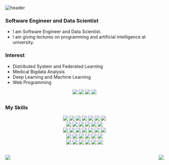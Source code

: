 ![header](https://capsule-render.vercel.app/api?type=slice&color=04aa6d&height=200&section=header&text=ChoLong02&fontSize=95)


### Software Engineer and Data Scientist
- I am Software Engineer and Data Scientist.
- I am giving lectures on programming and artificial intelligence at university.

### Interest
- Distributed System and Federated Learning
- Medical Bigdata Analysis
- Deep Learning and Machine Learning
- Web Programming

<div align=center>
  <a href="https://cholong02.netlify.com" target="_blank"><img src="https://img.shields.io/badge/semanticweb-179C7D?style=flat-square&logo=mypage&logoColor=white"></a>
  <a href="https://scholar.google.com/citations?user=mYm0FCQAAAAJ&hl=ko&oi=sra" target="_blank"><img src="https://img.shields.io/badge/google-181717?style=flat-square&logo=google&logoColor=white"></a>
  <a href="https://github.com/ChoLong02" target="_blank"><img src="https://img.shields.io/badge/github-4285F4?style=flat-square&logo=github&logoColor=white"></a>
  <a href="https://www.kaggle.com/cholong02" target="_blank"><img src="https://img.shields.io/badge/kaggle-20BEFF?style=flat-square&logo=kaggle&logoColor=white"></a>
</div>



<h2 align=center></h2>




### My Skills
<div align=center> 
  <img src="https://img.shields.io/badge/java-007396?style=for-the-badge&logo=java&logoColor=white"> 
  <img src="https://img.shields.io/badge/c-A8B9CC?style=for-the-badge&logo=c&logoColor=white">
  <img src="https://img.shields.io/badge/python-3776AB?style=for-the-badge&logo=python&logoColor=white"> 
  <img src="https://img.shields.io/badge/html5-E34F26?style=for-the-badge&logo=html5&logoColor=white"> 
  <img src="https://img.shields.io/badge/css-1572B6?style=for-the-badge&logo=css3&logoColor=white"> 
  <img src="https://img.shields.io/badge/javascript-F7DF1E?style=for-the-badge&logo=javascript&logoColor=black"> 
  <img src="https://img.shields.io/badge/jquery-0769AD?style=for-the-badge&logo=jquery&logoColor=white">
  <br>
  
  <img src="https://img.shields.io/badge/tensorflow-FF6F00?style=for-the-badge&logo=tensorflow&logoColor=white"> 
  <img src="https://img.shields.io/badge/keras-D00000?style=for-the-badge&logo=keras&logoColor=white"> 
  <img src="https://img.shields.io/badge/pytorch-EE4C2C?style=for-the-badge&logo=pytorch&logoColor=white"> 
  <img src="https://img.shields.io/badge/scikitlearn-F7931E?style=for-the-badge&logo=scikitlearn&logoColor=white"> 
  <img src="https://img.shields.io/badge/numpy-013243?style=for-the-badge&logo=numpy&logoColor=white"> 
  <img src="https://img.shields.io/badge/pandas-150458?style=for-the-badge&logo=pandas&logoColor=white"> 
  <br>
  
  
  <!--   <img src="https://img.shields.io/badge/react-61DAFB?style=for-the-badge&logo=react&logoColor=black"> 
  <img src="https://img.shields.io/badge/vue.js-4FC08D?style=for-the-badge&logo=vue.js&logoColor=white"> 
  <img src="https://img.shields.io/badge/angular.js-DD0031?style=for-the-badge&logo=angularjs&logoColor=white">
  <img src="https://img.shields.io/badge/node.js-339933?style=for-the-badge&logo=Node.js&logoColor=white">
  <br> -->
 
  
  <img src="https://img.shields.io/badge/selenium-43B02A?style=for-the-badge&logo=selenium&logoColor=white"> 
  <img src="https://img.shields.io/badge/apachehadoop-66CCFF?style=for-the-badge&logo=apachehadoop&logoColor=white">
  <img src="https://img.shields.io/badge/oracle-F80000?style=for-the-badge&logo=oracle&logoColor=white"> 
  <img src="https://img.shields.io/badge/mysql-4479A1?style=for-the-badge&logo=mysql&logoColor=white"> 
  <img src="https://img.shields.io/badge/mariaDB-003545?style=for-the-badge&logo=mariaDB&logoColor=white"> 
  <img src="https://img.shields.io/badge/mongoDB-47A248?style=for-the-badge&logo=MongoDB&logoColor=white">
  <img src="https://img.shields.io/badge/redis-DC382D?style=for-the-badge&logo=redis&logoColor=white">
  <br>

  
  <img src="https://img.shields.io/badge/linux-FCC624?style=for-the-badge&logo=linux&logoColor=black"> 
  <img src="https://img.shields.io/badge/centos-262577?style=for-the-badge&logo=centos&logoColor=black"> 
  <img src="https://img.shields.io/badge/ubuntu-E95420?style=for-the-badge&logo=ubuntu&logoColor=black"> 
  <img src="https://img.shields.io/badge/docker-2496ED?style=for-the-badge&logo=docker&logoColor=black"> 
  <img src="https://img.shields.io/badge/Kubernetes-326CE5?style=for-the-badge&logo=Kubernetes&logoColor=black"> 
  <img src="https://img.shields.io/badge/jenkins-D24939?style=for-the-badge&logo=jenkins&logoColor=black"> 
<!--   <img src="https://img.shields.io/badge/amazonaws-232F3E?style=for-the-badge&logo=amazonaws&logoColor=white"> 
  <img src="https://img.shields.io/badge/apache tomcat-F8DC75?style=for-the-badge&logo=apachetomcat&logoColor=white"> -->
  <br>
  
  
  <img src="https://img.shields.io/badge/spring-6DB33F?style=for-the-badge&logo=spring&logoColor=white"> 
<!--   <img src="https://img.shields.io/badge/express-000000?style=for-the-badge&logo=express&logoColor=white"> -->
<!--   <img src="https://img.shields.io/badge/django-092E20?style=for-the-badge&logo=django&logoColor=white"> -->
<!--   <img src="https://img.shields.io/badge/flask-000000?style=for-the-badge&logo=flask&logoColor=white"> -->
  <img src="https://img.shields.io/badge/fastapi-009688?style=for-the-badge&logo=fastapi&logoColor=white">
  <img src="https://img.shields.io/badge/bootstrap-7952B3?style=for-the-badge&logo=bootstrap&logoColor=white">
  <img src="https://img.shields.io/badge/github-181717?style=for-the-badge&logo=github&logoColor=white">
  <img src="https://img.shields.io/badge/git-F05032?style=for-the-badge&logo=git&logoColor=white">
  <img src="https://img.shields.io/badge/fontawesome-339AF0?style=for-the-badge&logo=fontawesome&logoColor=white">
  <br>
</div>

<h2></h2>
<div align="center">
  <img align="left" src="https://github-readme-stats.vercel.app/api?username=ChoLong02&show_icons=true&theme=vue"/>
  <img align="right" src="https://github-readme-stats.vercel.app/api/top-langs/?username=ChoLong02&exclude_repo=Computer-Science-Engineering,clone-web-scrapper&hide=Procfile&theme=vue"/>
</div>
